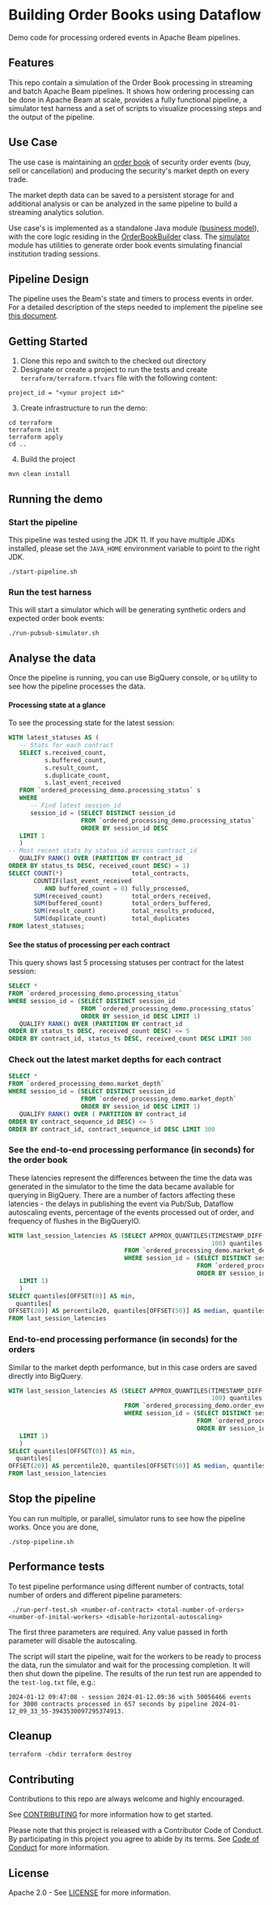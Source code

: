 # Building Order Books using Dataflow

[//]: # ([![Open in Cloud Shell]&#40;https://gstatic.com/cloudssh/images/open-btn.svg&#41;]&#40;https://ssh.cloud.google.com/cloudshell/editor?cloudshell_git_repo=GITHUB_URL&#41;)

Demo code for processing ordered events in Apache Beam pipelines.

## Features

This repo contain a simulation of the Order Book processing in streaming and batch Apache Beam
pipelines.
It shows how ordering processing can be done in Apache Beam at scale, provides a fully functional
pipeline, a simulator test harness and a set of scripts to visualize processing steps and the output
of the pipeline.

## Use Case

The use case is maintaining an [order book](https://en.wikipedia.org/wiki/Order_book) of security
order events (buy, sell or cancellation) and producing the security's market depth on every trade.

The market depth data can be saved to a persistent storage for and additional analysis or can be
analyzed in the same pipeline to build a streaming analytics solution.

Use case's is implemented as a standalone Java module ([business model](business-model)), with the
core logic residing in
the [OrderBookBuilder](business-model/src/main/java/com/google/cloud/orderbook/OrderBookBuilder.java)
class. The [simulator](simulator) module has utilities to generate order book events simulating
financial institution trading sessions.

## Pipeline Design

The pipeline uses the Beam's state and timers to process events in order. For a detailed description
of the steps needed to implement the pipeline see [this document](docs/pipeline-design.md).

## Getting Started

1. Clone this repo and switch to the checked out directory
2. Designate or create a project to run the tests and create `terraform/terraform.tfvars` file with
   the following content:

```text
project_id = "<your project id>"
```

3. Create infrastructure to run the demo:

```shell
cd terraform
terraform init
terraform apply
cd ..
```

4. Build the project

```shell
mvn clean install
```

## Running the demo

### Start the pipeline

This pipeline was tested using the JDK 11. If you have multiple JDKs installed, please set
the `JAVA_HOME` environment variable to point to the right JDK.

```shell
./start-pipeline.sh
```

### Run the test harness

This will start a simulator which will be generating synthetic orders and expected order book
events:

```shell
./run-pubsub-simulator.sh
```

## Analyse the data

Once the pipeline is running, you can use BigQuery console, or `bq` utility to see how the pipeline
processes the data.

#### Processing state at a glance

To see the processing state for the latest session:

```sql
WITH latest_statuses AS (
   -- Stats for each contract
   SELECT s.received_count,
          s.buffered_count,
          s.result_count,
          s.duplicate_count,
          s.last_event_received
   FROM `ordered_processing_demo.processing_status` s
   WHERE
      -- Find latest session_id
      session_id = (SELECT DISTINCT session_id
                    FROM `ordered_processing_demo.processing_status`
                    ORDER BY session_id DESC
   LIMIT 1
   )
-- Most recent stats by status_id across contract_id
   QUALIFY RANK() OVER (PARTITION BY contract_id
ORDER BY status_ts DESC, received_count DESC) = 1)
SELECT COUNT(*)                   total_contracts,
       COUNTIF(last_event_received
          AND buffered_count = 0) fully_processed,
       SUM(received_count)        total_orders_received,
       SUM(buffered_count)        total_orders_buffered,
       SUM(result_count)          total_results_produced,
       SUM(duplicate_count)       total_duplicates
FROM latest_statuses;
```

#### See the status of processing per each contract

This query shows last 5 processing statuses per contract for the latest session:

```sql
SELECT *
FROM `ordered_processing_demo.processing_status`
WHERE session_id = (SELECT DISTINCT session_id
                    FROM `ordered_processing_demo.processing_status`
                    ORDER BY session_id DESC LIMIT 1)
   QUALIFY RANK() OVER (PARTITION BY contract_id
ORDER BY status_ts DESC, received_count DESC) <= 5
ORDER BY contract_id, status_ts DESC, received_count DESC LIMIT 300
```

### Check out the latest market depths for each contract

```sql
SELECT *
FROM `ordered_processing_demo.market_depth`
WHERE session_id = (SELECT DISTINCT session_id
                    FROM `ordered_processing_demo.market_depth`
                    ORDER BY session_id DESC LIMIT 1)
   QUALIFY RANK() OVER ( PARTITION BY contract_id
ORDER BY contract_sequence_id DESC) <= 5
ORDER BY contract_id, contract_sequence_id DESC LIMIT 300
```

### See the end-to-end processing performance (in seconds) for the order book

These latencies represent the differences between the time the data was generated in the simulator
to the time the data became available for querying in BigQuery. There are a number of factors
affecting these latencies - the delays in publishing the event via Pub/Sub, Dataflow autoscaling
events, percentage of the events processed out of order, and frequency of flushes in the BigQueryIO.

```sql
WITH last_session_latencies AS (SELECT APPROX_QUANTILES(TIMESTAMP_DIFF(ingest_ts, event_ts, SECOND),
                                                        100) quantiles
                                FROM `ordered_processing_demo.market_depth`
                                WHERE session_id = (SELECT DISTINCT session_id
                                                    FROM `ordered_processing_demo.processing_status`
                                                    ORDER BY session_id DESC
   LIMIT 1)
   )
SELECT quantiles[OFFSET(0)] AS min,
  quantiles[
OFFSET(20)] AS percentile20, quantiles[OFFSET(50)] AS median, quantiles[OFFSET(90)] AS percentile90, quantiles[OFFSET(100)] AS max,
FROM last_session_latencies
```

### End-to-end processing performance (in seconds) for the orders

Similar to the market depth performance, but in this case orders are saved directly into BigQuery.

```sql
WITH last_session_latencies AS (SELECT APPROX_QUANTILES(TIMESTAMP_DIFF(ingest_ts, event_ts, SECOND),
                                                        100) quantiles
                                FROM `ordered_processing_demo.order_event`
                                WHERE session_id = (SELECT DISTINCT session_id
                                                    FROM `ordered_processing_demo.processing_status`
                                                    ORDER BY session_id DESC
   LIMIT 1)
   )
SELECT quantiles[OFFSET(0)] AS min,
  quantiles[
OFFSET(20)] AS percentile20, quantiles[OFFSET(50)] AS median, quantiles[OFFSET(90)] AS percentile90, quantiles[OFFSET(100)] AS max,
FROM last_session_latencies
```

## Stop the pipeline

You can run multiple, or parallel, simulator runs to see how the pipeline works. Once you are done,

```shell
./stop-pipeline.sh
```

## Performance tests

To test pipeline performance using different number of contracts, total number of orders and
different pipeline parameters:

```shell
 ./run-perf-test.sh <number-of-contract> <total-number-of-orders> <number-of-inital-workers> <disable-horizontal-autoscaling>
```

The first three parameters are required. Any value passed in forth parameter will disable the
autoscaling.

The script will start the pipeline, wait for the workers to be ready to process the data, run the
simulator and wait for the processing completion. It will then shut down the pipeline. The results
of the run test run are appended to the `test-log.txt` file, e.g.:

```text
2024-01-12 09:47:08 - session 2024-01-12.09:36 with 50056466 events for 3000 contracts processed in 657 seconds by pipeline 2024-01-12_09_33_55-3943530097295374913.

```

## Cleanup

```shell
terraform -chdir terraform destroy 
```

## Contributing

Contributions to this repo are always welcome and highly encouraged.

See [CONTRIBUTING](CONTRIBUTING.md) for more information how to get started.

Please note that this project is released with a Contributor Code of Conduct. By participating in
this project you agree to abide by its terms. See [Code of Conduct](CODE_OF_CONDUCT.md) for more
information.

## License

Apache 2.0 - See [LICENSE](LICENSE) for more information.
